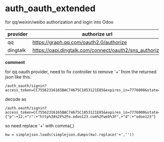 # auth_oauth_extended

for qq/weixin/weibo authorization and login into Odoo

provider | authorize url | validation url | user detail url | scope
--------|-------------|-----------|---------|-----
qq | https://graph.qq.com/oauth2.0/authorize | https://graph.qq.com/oauth2.0/me | https://graph.qq.com/oauth2.0/get_user_info | userinfo
dingtalk | https://oapi.dingtalk.com/connect/oauth2/sns_authorize |  https://oapi.dingtalk.com/sns/get_sns_token  | https://oapi.dingtalk.com/sns/getuserinfo | snsapi_login



**comment**

 for qq oauth provider, need to fix controller to remove '+' from the returned json like this.

    /auth_oauth/signin?access_token=CC75562316165BAC74675C1853121E85&expires_in=7776000&state=%7B%22p%22%3A%2B12%2C%2B%22r%22%3A%2B%22http%253A%252F%252Fo.odoo123.com%252Fweb%253F%22%2C%2B%22d%22%3A%2B%22odoo123%22%7D

 decode as 

    /auth_oauth/signin?access_token=CC75562316165BAC74675C1853121E85&expires_in=7776000&state={"p":+12,+"r":+"http%3A%2F%2Fo.odoo123.com%2Fweb%3F",+"d":+"odoo123"}

 
so need replace '+' with comma(,)

    kw = simplejson.loads(simplejson.dumps(kw).replace('+',''))
